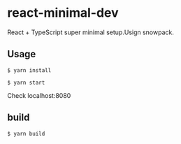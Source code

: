# react-minimal-dev
React + TypeScript super minimal setup.Usign snowpack.

## Usage

```
$ yarn install
```

```
$ yarn start
```

Check localhost:8080

## build

```
$ yarn build
```

